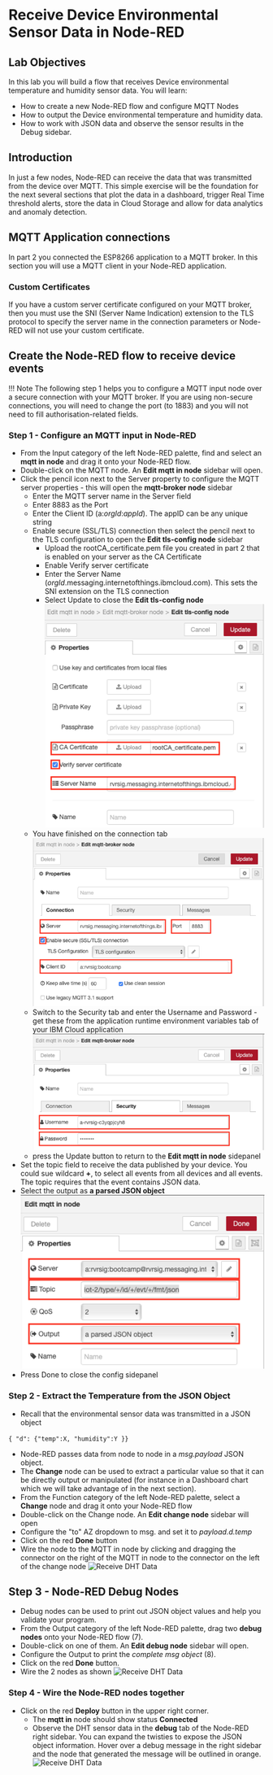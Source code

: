 # Receive Device Environmental Sensor Data in Node-RED

## Lab Objectives

In this lab you will build a flow that receives Device environmental temperature and humidity sensor data.  You will learn:

- How to create a new Node-RED flow and configure MQTT Nodes
- How to output the Device environmental temperature and humidity data.
- How to work with JSON data and observe the sensor results in the Debug sidebar.

## Introduction

In just a few nodes, Node-RED can receive the data that was transmitted from the device over MQTT.  This simple exercise will be the foundation for the next several sections that plot the data in a dashboard, trigger Real Time threshold alerts, store the data in Cloud Storage and allow for data analytics and anomaly detection.

## MQTT Application connections

In part 2 you connected the ESP8266 application to a MQTT broker.  In this section you will use a MQTT client in your Node-RED application.


### Custom Certificates

If you have a custom server certificate configured on your MQTT broker, then you must use the SNI (Server Name Indication) extension to the TLS protocol to specify the server name in the connection parameters or Node-RED will not use your custom certificate.



## Create the Node-RED flow to receive device events

!!! Note
  The following step 1 helps you to configure a MQTT input node over a secure connection with your MQTT broker. If you are using non-secure connections, you will need to
  change the port (to 1883) and you will not need to fill authorisation-related fields.


### Step 1 - Configure an MQTT input in Node-RED

- From the Input category of the left Node-RED palette, find and select an **mqtt in node** and drag it onto your Node-RED flow.
- Double-click on the MQTT node. An **Edit mqtt in node** sidebar will open.
- Click the pencil icon next to the Server property to configure the MQTT server properties - this will open the **mqtt-broker node** sidebar
  - Enter the MQTT server name in the Server field
  - Enter 8883 as the Port 
  - Enter the Client ID (a:*orgId*:*appId*).  The appID can be any unique string
  - Enable secure (SSL/TLS) connection then select the pencil next to the TLS configuration to open the **Edit tls-config node** sidebar
    - Upload the rootCA_certificate.pem file you created in part 2 that is enabled on your server as the CA Certificate
    - Enable Verify server certificate
    - Enter the Server Name (*orgId*.messaging.internetofthings.ibmcloud.com).  This sets the SNI extension on the TLS connection
    - Select Update to close the **Edit tls-config node** ![TLS Config](screenshots/TLSconfig.png)
  - You have finished on the connection tab ![broker connection](screenshots/mqttBrokerConnection.png)
  - Switch to the Security tab and enter the Username and Password - get these from the application runtime environment variables tab of your IBM Cloud application ![mqtt Broker Security](screenshots/mqttBrokerSecurity.png)
  - press the Update button to return to the **Edit mqtt in node** sidepanel
- Set the topic field to receive the data published by your device.  You could sue wildcard **+**, to select all events from all devices and all events.  
  The topic requires that the event contains JSON data.
- Select the output as **a parsed JSON object** ![MQTT in node config](screenshots/mqttInNodeConfig.png)
- Press Done to close the config sidepanel

### Step 2 - Extract the Temperature from the JSON Object

- Recall that the environmental sensor data was transmitted in a JSON object

 ```{ "d": {"temp":X, "humidity":Y }}```

- Node-RED passes data from node to node in a *msg.payload* JSON object.
- The **Change** node can be used to extract a particular value so that it can be directly output or manipulated (for instance in a Dashboard chart which we will take advantage of in the next section).
- From the Function category of the left Node-RED palette, select a **Change** node and drag it onto your Node-RED flow
- Double-click on the Change node. An **Edit change node** sidebar will open
- Configure the "to" AZ dropdown to msg. and set it to *payload.d.temp*
- Click on the red **Done** button
- Wire the node to the MQTT in node by clicking and dragging the connector on the right of the MQTT in node to the connector on the left of the change node
 ![Receive DHT Data](screenshots/ESP8266-ReceiveDHTdata-Changenode.png)

## Step 3 - Node-RED Debug Nodes

- Debug nodes can be used to print out JSON object values and help you validate your program.
- From the Output category of the left Node-RED palette, drag two **debug nodes** onto your Node-RED flow (7).
- Double-click on one of them. An **Edit debug node** sidebar will open.
- Configure the Output to print the *complete msg object* (8).
- Click on the red **Done** button.
- Wire the 2 nodes as shown
 ![Receive DHT Data](screenshots/ESP8266-ReceiveDHTdata-Debugnode.png)

### Step 4 - Wire the Node-RED nodes together

- Click on the red **Deploy** button in the upper right corner.
  - The **mqtt in** node should show status **Connected**
  - Observe the DHT sensor data in the **debug** tab of the Node-RED right sidebar.  You can expand the twisties to expose the JSON object information. Hover over a debug message in the right sidebar and the node that generated the message will be outlined in orange.
  ![Receive DHT Data](screenshots/ESP8266-ReceiveDHTdata-Deploy.png)

